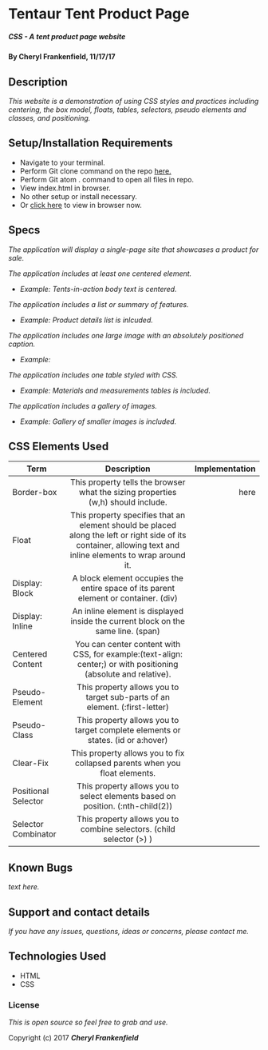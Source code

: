 # Tentaur Tent Product Page

##### CSS - A tent product page website

#### By Cheryl Frankenfield, 11/17/17

## Description

_This website is a demonstration of using CSS styles and practices including centering, the box model, floats, tables, selectors, pseudo elements and classes, and positioning._

## Setup/Installation Requirements

* Navigate to your terminal.
* Perform Git clone command on the repo [here.](https://github.com/CherylFrankenfield/product-page.git)
* Perform Git atom . command to open all files in repo.
* View index.html in browser.
* No other setup or install necessary.
* Or [click here](link) to view in browser now.

## Specs

_The application will display a single-page site that showcases a product for sale._

_The application includes at least one centered element._
* _Example: Tents-in-action body text is centered._

_The application includes a list or summary of features._
* _Example: Product details list is inlcuded._

_The application includes one large image with an absolutely positioned caption._
* _Example:_

_The application includes one table styled with CSS._
* _Example: Materials and measurements tables is included._

_The application includes a gallery of images._
* _Example: Gallery of smaller images is included._

## CSS Elements Used

| Term                | Description                                                                         | Implementation  |
| --------------------|:-----------------------------------------------------------------------------------:|----------------:|
| Border-box          | This property tells the browser what the sizing properties (w,h) should include.    | here            |
| Float               | This property specifies that an element should be placed along the left or right side of its container, allowing text and inline elements to wrap around it.                                                                                   
| Display: Block      | A block element occupies the entire space of its parent element or container. (div)                      
| Display: Inline     | An inline element is displayed inside the current block on the same line. (span)
| Centered Content    | You can center content with CSS, for example:(text-align: center;) or with positioning (absolute and relative).
| Pseudo-Element      | This property allows you to target sub-parts of an element. (:first-letter)                          
| Pseudo-Class        | This property allows you to target complete elements or states. (id or a:hover)                               
| Clear-Fix           | This property allows you to fix collapsed parents when you float elements.            
| Positional Selector | This property allows you to select elements based on position. (:nth-child(2))
| Selector Combinator | This property allows you to combine selectors. (child selector (>) )

## Known Bugs

_text here._

## Support and contact details

_If you have any issues, questions, ideas or concerns, please contact me._

## Technologies Used

* HTML
* CSS

### License

*This is open source so feel free to grab and use.*

Copyright (c) 2017 **_Cheryl Frankenfield_**
